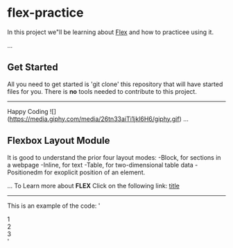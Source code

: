 # flex-practice
In this project we"ll be learning about [Flex]() and how to practicee
using it.



...
## Get Started
All you need to get started is 'git clone' this repository that will have started files for you.
There is **no** tools needed to contribute to this project.

---

Happy Coding
![] (https://media.giphy.com/media/26tn33aiTi1jkl6H6/giphy.gif)
...
## Flexbox Layout Module
It is good to understand the prior four layout modes:
    -Block, for sections in a webpage
    -Inline, for text
    -Table, for two-dimensional table data
    -Positionedm for exoplicit position of an element.

...
To Learn more about **FLEX** Click on the following link:
[title](https://www.example.com)

---

This is an example of the code:
'<div class="flex-container">
  <div>1</div>
  <div>2</div>
  <div>3</div>
</div>'
